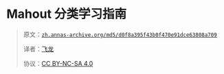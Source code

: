 # Mahout 分类学习指南

> 原文：[`zh.annas-archive.org/md5/d0f8a395f43b0f470e91dce63808a709`](https://zh.annas-archive.org/md5/d0f8a395f43b0f470e91dce63808a709)
> 
> 译者：[飞龙](https://github.com/wizardforcel)
> 
> 协议：[CC BY-NC-SA 4.0](http://creativecommons.org/licenses/by-nc-sa/4.0/)